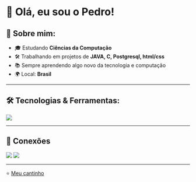 # 👋 Olá, eu sou o Pedro!


## 🚀 Sobre mim:
- 🎓 Estudando **Ciências da Computação**
- 🛠️ Trabalhando em projetos de **JAVA, C, Postgresql, html/css**
- 📚 Sempre aprendendo algo novo da tecnologia e computação
- 🌍 Local: **Brasil**

---

## 🛠️ Tecnologias & Ferramentas:
<p align="left">
  <img src="https://skillicons.dev/icons?i=html,css,js,java,c,cpp,nodejs,git,github,vscode,figma,mysql,postgresql,cs,php,bootstrap" />
</p>

---

## 🔗 Conexões
<p align="left">
  <a href="https://www.linkedin.com/in/pedro-mattar-ba0888281/" target="_blank"><img src="https://img.shields.io/badge/LinkedIn-0077B5?style=for-the-badge&logo=linkedin&logoColor=white"/></a>
  <a href="mailto:pedro.mattar26@gmail.com" target="_blank"><img src="https://img.shields.io/badge/Gmail-D14836?style=for-the-badge&logo=gmail&logoColor=white"/></a>
</p>

---

⭐️ [Meu cantinho](https://github.com/Pedro-C-Mattar?tab=repositories)
